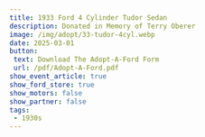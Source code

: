 ```yaml
---
title: 1933 Ford 4 Cylinder Tudor Sedan
description: Donated in Memory of Terry Oberer
image: /img/adopt/33-tudor-4cyl.webp
date: 2025-03-01
button: 
 text: Download The Adopt-A-Ford Form
 url: /pdf/Adopt-A-Ford.pdf
show_event_article: true
show_ford_store: true
show_motors: false
show_partner: false
tags: 
 - 1930s
---
```


